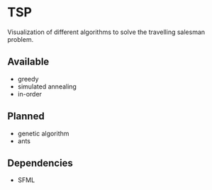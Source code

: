 # TSP
Visualization of different algorithms to solve the travelling salesman problem.

## Available
  * greedy
  * simulated annealing
  * in-order
  
## Planned
  * genetic algorithm
  * ants

## Dependencies
  * SFML
